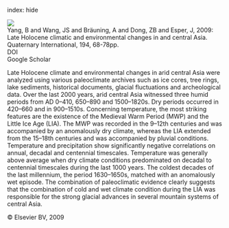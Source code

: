 index: hide

<div class="Citation">
    <div class="Citation-thumb CitationThumb-linked"  data-href="https://doi.org/10.1016/j.quaint.2007.11.020">
      <img src="https://static.claimspace.cloud/climate-study-static/refs/thumbs/5/Yang_et_al_2009-thumb.png" />
    </div>

  <div class="Citation-body">
    <div class="Citation-text">Yang, B and Wang, JS and Bräuning, A and Dong, ZB and Esper, J, 2009: Late Holocene climatic and environmental changes in and central Asia. <span class="Article-journal">Quaternary International, </span><span class="Article-volume">194, </span>68-78pp.</div>
    <div class="Citation-links">
      <div class="CitationLink" data-href="https://doi.org/10.1016/j.quaint.2007.11.020">
        <div class="CitationLink-icon CitationLink-Doi"></div>
        <div class="CitationLink-text">DOI</div>
      </div>
      <div class="CitationLink" data-href="https://scholar.google.com/scholar?q=10.1016/j.quaint.2007.11.020">
        <div class="CitationLink-icon CitationLink-Scholar"></div>
        <div class="CitationLink-text">Google Scholar</div>
      </div>
    </div>
  </div>
</div>

Late Holocene climate and environmental changes in arid central Asia were analyzed using various paleoclimate archives such as ice cores, tree rings, lake sediments, historical documents, glacial fluctuations and archeological data. Over the last 2000 years, arid central Asia witnessed three humid periods from AD 0–410, 650–890 and 1500–1820s. Dry periods occurred in 420–660 and in 900–1510s. Concerning temperature, the most striking features are the existence of the Medieval Warm Period (MWP) and the Little Ice Age (LIA). The MWP was recorded in the 9–12th centuries and was accompanied by an anomalously dry climate, whereas the LIA extended from the 15–18th centuries and was accompanied by pluvial conditions. Temperature and precipitation show significantly negative correlations on annual, decadal and centennial timescales. Temperature was generally above average when dry climate conditions predominated on decadal to centennial timescales during the last 1000 years. The coldest decades of the last millennium, the period 1630–1650s, matched with an anomalously wet episode. The combination of paleoclimatic evidence clearly suggests that the combination of cold and wet climate condition during the LIA was responsible for the strong glacial advances in several mountain systems of central Asia.

<div class="Citation-copy">
&copy; Elsevier BV, 2009
</div>